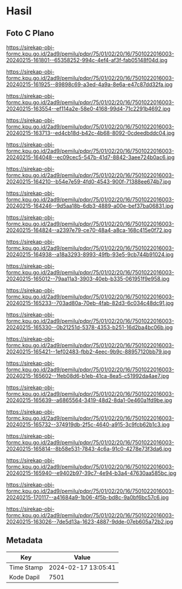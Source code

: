 # Hasil

## Foto C Plano

https://sirekap-obj-formc.kpu.go.id/2ad9/pemilu/pdpr/75/01/02/20/16/7501022016003-20240215-161801--65358252-994c-4ef4-af3f-fab05148f04d.jpg

https://sirekap-obj-formc.kpu.go.id/2ad9/pemilu/pdpr/75/01/02/20/16/7501022016003-20240215-161925--89898c69-a3ed-4a9a-8e6a-e47c87dd32fa.jpg

https://sirekap-obj-formc.kpu.go.id/2ad9/pemilu/pdpr/75/01/02/20/16/7501022016003-20240215-163554--ef114a2e-58e0-4168-99d4-71c2291b4692.jpg

https://sirekap-obj-formc.kpu.go.id/2ad9/pemilu/pdpr/75/01/02/20/16/7501022016003-20240215-163713--ed4cb18d-b42c-4b68-8092-0cdeedbddc04.jpg

https://sirekap-obj-formc.kpu.go.id/2ad9/pemilu/pdpr/75/01/02/20/16/7501022016003-20240215-164048--ec09cec5-547b-41d7-8842-3aee724b0ac6.jpg

https://sirekap-obj-formc.kpu.go.id/2ad9/pemilu/pdpr/75/01/02/20/16/7501022016003-20240215-164210--b54e7e59-4fd0-4543-900f-71388ee674b7.jpg

https://sirekap-obj-formc.kpu.go.id/2ad9/pemilu/pdpr/75/01/02/20/16/7501022016003-20240215-164246--9d5aa18b-6db3-4889-a00e-bef37ba06831.jpg

https://sirekap-obj-formc.kpu.go.id/2ad9/pemilu/pdpr/75/01/02/20/16/7501022016003-20240215-164824--a2397e79-ce70-48a4-a8ca-168c415e0f72.jpg

https://sirekap-obj-formc.kpu.go.id/2ad9/pemilu/pdpr/75/01/02/20/16/7501022016003-20240215-164938--a18a3293-8993-49fb-93e5-9cb744b91024.jpg

https://sirekap-obj-formc.kpu.go.id/2ad9/pemilu/pdpr/75/01/02/20/16/7501022016003-20240215-165012--79aa11a3-3903-40eb-b335-061951f9e958.jpg

https://sirekap-obj-formc.kpu.go.id/2ad9/pemilu/pdpr/75/01/02/20/16/7501022016003-20240215-165233--703ad80a-70eb-4fab-82d3-6c034c48dc91.jpg

https://sirekap-obj-formc.kpu.go.id/2ad9/pemilu/pdpr/75/01/02/20/16/7501022016003-20240215-165330--0b21251d-5378-4353-b251-16d2ba4bc06b.jpg

https://sirekap-obj-formc.kpu.go.id/2ad9/pemilu/pdpr/75/01/02/20/16/7501022016003-20240215-165421--1ef02483-fbb2-4eec-9b9c-88957120bb79.jpg

https://sirekap-obj-formc.kpu.go.id/2ad9/pemilu/pdpr/75/01/02/20/16/7501022016003-20240215-165602--1feb08d6-b1eb-41ca-8ea5-c51992da4ae7.jpg

https://sirekap-obj-formc.kpu.go.id/2ad9/pemilu/pdpr/75/01/02/20/16/7501022016003-20240215-165639--a6865564-3419-48d2-8da1-0e460a1fd9be.jpg

https://sirekap-obj-formc.kpu.go.id/2ad9/pemilu/pdpr/75/01/02/20/16/7501022016003-20240215-165732--374919db-2f5c-4640-a915-3c9fcb62b1c3.jpg

https://sirekap-obj-formc.kpu.go.id/2ad9/pemilu/pdpr/75/01/02/20/16/7501022016003-20240215-165814--8b58e531-7843-4c6a-91c0-4278e73f3da6.jpg

https://sirekap-obj-formc.kpu.go.id/2ad9/pemilu/pdpr/75/01/02/20/16/7501022016003-20240215-165940--e9402b97-39c7-4e94-b3a4-47630aa585bc.jpg

https://sirekap-obj-formc.kpu.go.id/2ad9/pemilu/pdpr/75/01/02/20/16/7501022016003-20240215-170117--a41684a9-1b06-4f5b-bd8c-9a0bf6bc57c6.jpg

https://sirekap-obj-formc.kpu.go.id/2ad9/pemilu/pdpr/75/01/02/20/16/7501022016003-20240215-163026--7de5d13a-1623-4887-9dde-07eb605a72b2.jpg


## Metadata

| Key        | Value               |
| ---------- | ------------------- |
| Time Stamp | 2024-02-17 13:05:41 |
| Kode Dapil | 7501                |



